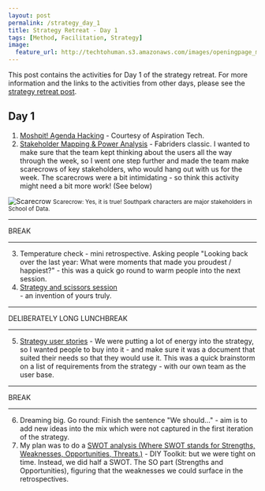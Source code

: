 ```yaml
---
layout: post
permalink: /strategy_day_1
title: Strategy Retreat - Day 1 
tags: [Method, Facilitation, Strategy]
image: 
  feature_url: http://techtohuman.s3.amazonaws.com/images/openingpage_montage.jpeg
---
```


This post contains the activities for Day 1 of the strategy retreat. For more information and the links to the activities from other days, please see the [strategy retreat post](http://techtohuman.com/strategy_retreat/). 

## Day 1 

1. [Moshpit! Agenda Hacking](http://facilitation.aspirationtech.org/index.php?title=Agenda:Hacking) - Courtesy of Aspiration Tech.
2. [Stakeholder Mapping & Power Analysis](https://www.fabriders.net/spectrogram-stakeholder-map/) - Fabriders classic. I wanted to make sure that the team kept thinking about the users all the way through the week, so I went one step further and made the team make scarecrows of key stakeholders, who would hang out with us for the week. The scarecrows were a bit intimidating - so think this activity might need a bit more work! (See below)

![Scarecrow](http://techtohuman.s3.amazonaws.com/images/DSCF3646.JPG)
<small> Scarecrow: Yes, it is true! Southpark characters are major stakeholders in School of Data. </small> 

* * *
BREAK

* * *

<ol start="3">
  <li>Temperature check - mini retrospective. Asking people "Looking back over the last year: What were moments that made you proudest / happiest?" - this was a quick go round to warm people into the next session.</li>
  <li><a href="http://techtohuman.com/strategy_scissors/">Strategy and scissors session</a></li> - an invention of yours truly. 
</ol>



* * *
DELIBERATELY LONG LUNCHBREAK 

* * *

<ol start="5">

<li>  <a href="http://techtohuman.com/good_strategy/">Strategy user stories</a>  - We were putting a lot of energy into the strategy, so I wanted people to buy into it - and make sure it was a document that suited their needs so that they would use it. This was a quick brainstorm on a list of requirements from the strategy - with our own team as the user base. </li>
</ol>

* * *
BREAK 

* * *

<ol start="6">

<li> Dreaming big. Go round: Finish the sentence "We should..." - aim is to add new ideas into the mix which were not captured in the first iteration of the strategy. </li>
<li> My plan was to do a  <a href="http://diytoolkit.org/tools/swot-analysis-2/">SWOT analysis (Where SWOT stands for Strengths, Weaknesses, Opportunities, Threats.)</a> - DIY Toolkit: but we were tight on time. Instead, we did half a SWOT. The SO part (Strengths and Opportunities), figuring that the weaknesses we could surface in the retrospectives. </li>
</ol> 